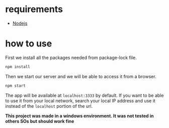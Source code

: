 # requirements
- [Nodejs](https://nodejs.org/en/download)


# how to use
First we install all the packages needed from package-lock file.
```bash
npm install
```

Then we start our server and we will be able to access it from a browser.
```bash
npm start
```

The app will be available at `localhost:3333` by default. If you want to be able
to use it from your local network, search your local IP address and use it
instead of the `localhost` portion of the url.

**This project was made in a windows environment.
It was not tested in others SOs but should work fine**
